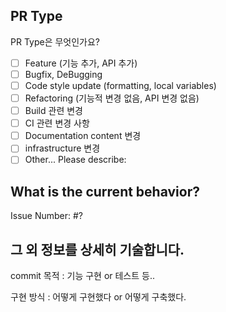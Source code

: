 ## PR Type
PR Type은 무엇인가요?
<!-- 사용된 PR Type에 'x'로 표시해주세요. -->

- [ ] Feature (기능 추가, API 추가)
- [ ] Bugfix, DeBugging
- [ ] Code style update (formatting, local variables)
- [ ] Refactoring (기능적 변경 없음, API 변경 없음)
- [ ] Build 관련 변경
- [ ] CI 관련 변경 사항
- [ ] Documentation content 변경
- [ ] infrastructure 변경
- [ ] Other... Please describe: 
<!-- 그 외 사항이라면 적어서 체크 부탁합니다. -->


## What is the current behavior?
<!-- 현재 수정된 내용과 관련된 이슈 번호를 알려주세요. -->
<!-- 만약 이슈를 닫고 싶다면 close 명령어를 '#' 식별자 앞에 붙여주세요. -->
Issue Number: #?

## 그 외 정보를 상세히 기술합니다.
commit 목적 : 기능 구현 or 테스트 등..

구현 방식 : 어떻게 구현했다 or 어떻게 구축했다.